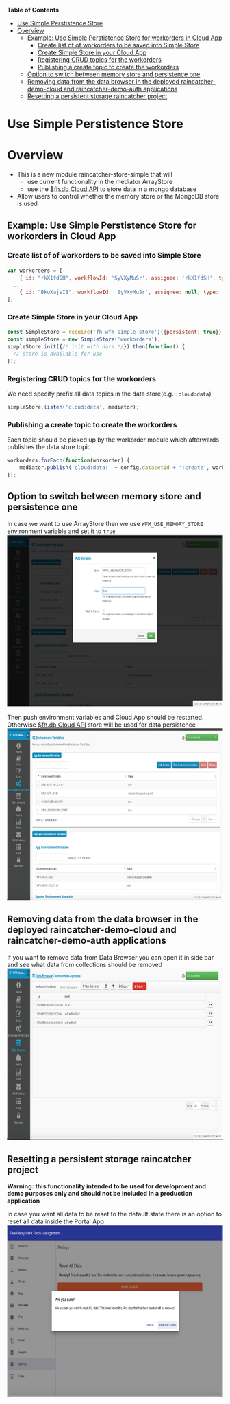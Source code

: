 <!-- START doctoc generated TOC please keep comment here to allow auto update -->
<!-- DON'T EDIT THIS SECTION, INSTEAD RE-RUN doctoc TO UPDATE -->
**Table of Contents**

- [Use Simple Perstistence Store](#use-simple-perstistence-store)
- [Overview](#overview)
  - [Example: Use Simple Perstistence Store for workorders in Cloud App](#example-use-simple-perstistence-store-for-workorders-in-cloud-app)
    - [Create list of of workorders to be saved into Simple Store](#create-list-of-of-workorders-to-be-saved-into-simple-store)
    - [Create Simple Store in your Cloud App](#create-simple-store-in-your-cloud-app)
    - [Registering CRUD topics for the workorders](#registering-crud-topics-for-the-workorders)
    - [Publishing a create topic to create the workorders](#publishing-a-create-topic-to-create-the-workorders)
  - [Option to switch between memory store and persistence one](#option-to-switch-between-memory-store-and-persistence-one)
  - [Removing data from the data browser in the deployed raincatcher-demo-cloud and raincatcher-demo-auth applications](#removing-data-from-the-data-browser-in-the-deployed-raincatcher-demo-cloud-and-raincatcher-demo-auth-applications)
  - [Resetting a persistent storage raincatcher project](#resetting-a-persistent-storage-raincatcher-project)

<!-- END doctoc generated TOC please keep comment here to allow auto update -->

# Use Simple Perstistence Store

# Overview
- This is a new module raincatcher-store-simple that will
    - use current functionality in the mediator ArrayStore 
    - use the [$fh.db Cloud API](https://access.redhat.com/documentation/en/red-hat-mobile-application-platform-hosted/3/paged/cloud-api/chapter-2-fhdb) to store data in a mongo database
 - Allow users to control whether the memory store or the MongoDB store is used

## Example: Use Simple Perstistence Store for workorders in Cloud App

### Create list of of workorders to be saved into Simple Store 
```js
var workorders = [
    { id: "rkX1fdSH", workflowId: 'SyVXyMuSr', assignee: 'rkX1fdSH', type: 'Job Order', title: 'Footpath in disrepair', status: 'New', startTimestamp: '2015-10-22T14:00:00Z', address: '1795 Davie St, Vancouver, BC V6G 2M9', location: [49.287227, -123.141489], summary: 'Please remove damaged kerb and SUPPLY AND FIX 1X DROP KERB CENTRE BN 125 X 150 cart away from site outside number 3.'},
  ...
    { id: "BkuXajsIB", workflowId: 'SyVXyMuSr', assignee: null, type: 'Job Order', title: 'Sink in disrepair', status: 'New', startTimestamp: '2015-10-22T07:00:00Z', address: '3820 Oak St, Vancouver, BC V6H 2M5', location: [49.251362, -123.127070], summary: 'Please remove damaged kerb and SUPPLY AND FIX 1X DROP KERB CENTRE BN 125 X 150 cart away from site outside number 3.'};
];
```

### Create Simple Store in your Cloud App
```js
const SimpleStore = require('fh-wfm-simple-store')({persistent: true});
const simpleStore = new SimpleStore('workorders');
simpleStore.init({/* init with data */}).then(function() {
  // store is available for use
});
```
### Registering CRUD topics for the workorders
We need specify prefix all data topics in the data store(e.g. `:cloud:data`)
```js
simpleStore.listen('cloud:data', mediator);
```

### Publishing a create topic to create the workorders
Each topic should be picked up by the workorder module which afterwards publishes the data store topic
```js
workorders.forEach(function(workorder) {    
    mediator.publish('cloud:data:' + config.datasetId + ':create', workorder, {uid: workorder.id});
});
```

## Option to switch between memory store and persistence one
In case we want to use ArrayStore then we use `WFM_USE_MEMORY_STORE` environment variable and set it to `true`
<br><img src="assets/images/add-simple-store-env-var.png" title="Add `WFM_USE_MEMORY_STORE` Env Var" alt="Add `WFM_USE_MEMORY_STORE` Env Var" height="400px">

Then push environment variables and Cloud App should be restarted. Otherwise [$fh.db Cloud API](https://access.redhat.com/documentation/en/red-hat-mobile-application-platform-hosted/3/paged/cloud-api/chapter-2-fhdb) store will be used for data persistence
<br><img src="assets/images/push-simple-store-env-var.png" title="Push `WFM_USE_MEMORY_STORE` Env Var" alt="Push `WFM_USE_MEMORY_STORE` Env Var" height="400px"> 

## Removing data from the data browser in the deployed raincatcher-demo-cloud and raincatcher-demo-auth applications
If you want to remove data from Data Browser you can open it in side bar and see what data from collections should be removed
<br><img src="assets/images/remove-data-from-data-browser.png" title="Remove data from Data Browser" alt="Remove Data from Data Browser" height="400px">

## Resetting a persistent storage raincatcher project
**Warning: this functionality intended to be used for development and demo purposes only and should not be included in a production application**

In case you want all data to be reset to the default state there is an option to reset all data inside the Portal App
<br><img src="assets/images/reset-all-data-in-portal-app.png" title="Reset all data in Portal App" alt="Reset all data in Portal App" height="400px">
